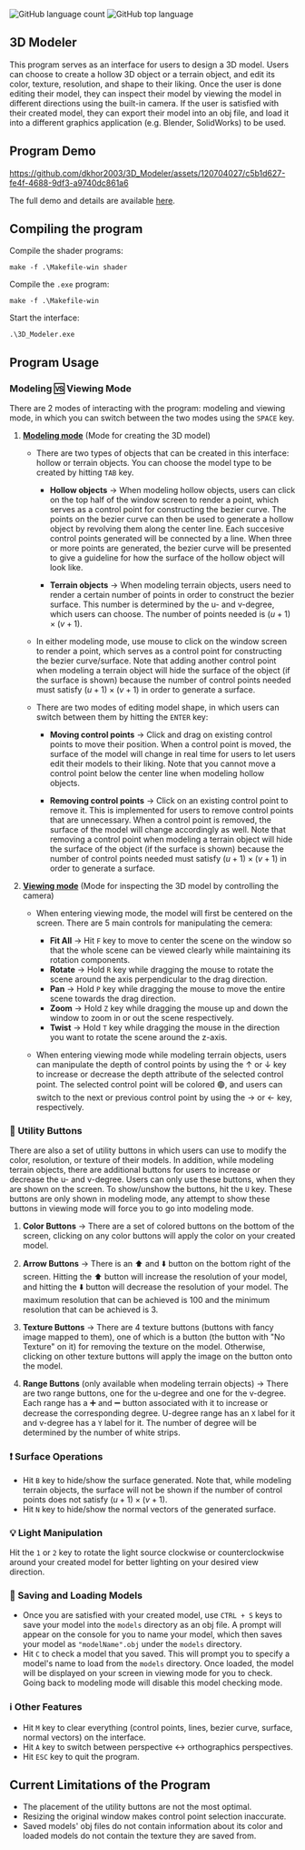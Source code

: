 ![GitHub language count](https://img.shields.io/github/languages/count/dkhor2003/3D_Modeler)
![GitHub top language](https://img.shields.io/github/languages/top/dkhor2003/3D_Modeler?color=yellow)

## 3D Modeler
This program serves as an interface for users to design a 3D model. Users can choose to create a hollow 3D object or a terrain object, and edit its color, texture, resolution, and shape to their liking. Once the user is done editing their model, they can inspect their model by viewing the model in different directions using the built-in camera. If the user is satisfied with their created model, they can export their model into an obj file, and load it into a different graphics application (e.g. Blender, SolidWorks) to be used. 

## Program Demo
https://github.com/dkhor2003/3D_Modeler/assets/120704027/c5b1d627-fe4f-4688-9df3-a9740dc861a6 

The full demo and details are available [here](https://www.youtube.com/watch?v=WUpp72sRBaQ).

## Compiling the program

Compile the shader programs:

    make -f .\Makefile-win shader

Compile the `.exe` program:

    make -f .\Makefile-win

Start the interface:

    .\3D_Modeler.exe

## Program Usage

### Modeling :vs: Viewing Mode
There are 2 modes of interacting with the program: modeling and viewing mode, in which you can switch between the two modes using the `SPACE` key. 

1. **<u>Modeling mode</u>** (Mode for creating the 3D model)
            
    - There are two types of objects that can be created in this interface: hollow or terrain objects. You can choose the model type to be created by hitting `TAB` key. 
            
        - **Hollow objects** &rarr; When modeling hollow objects, users can click on the top half of the window screen to render a point, which serves as a control point for constructing the bezier curve. The points on the bezier curve can then be used to generate a hollow object by revolving them along the center line. Each succesive control points generated will be connected by a line. When three or more points are generated, the bezier curve will be presented to give a guideline for how the surface of the hollow object will look like.
            
        - **Terrain objects** &rarr; When modeling terrain objects, users need to render a certain number of points in order to construct the bezier surface. This number is determined by the u- and v-degree, which users can choose. The number of points needed is $(u + 1) \times (v + 1)$. 

    - In either modeling mode, use mouse to click on the window screen to render a point, which serves as a control point for constructing the bezier curve/surface. Note that adding another control point when modeling a terrain object will hide the surface of the object (if the surface is shown) because the number of control points needed must satisfy $(u + 1) \times (v + 1)$ in order to generate a surface. 
        
    - There are two modes of editing model shape, in which users can switch between them by hitting the `ENTER` key:
            
        - **Moving control points** &rarr; Click and drag on existing control points to move their position. When a control point is moved, the surface of the model will change in real time for users to let users edit their models to their liking. Note that you cannot move a control point below the center line when modeling hollow objects. 
            
        - **Removing control points** &rarr; Click on an existing control point to remove it. This is implemented for users to remove control points that are unnecessary. When a control point is removed, the surface of the model will change accordingly as well. Note that removing a control point when modeling a terrain object will hide the surface of the object (if the surface is shown) because the number of control points needed must satisfy $(u + 1) \times (v + 1)$ in order to generate a surface. 

2. **<u>Viewing mode</u>** (Mode for inspecting the 3D model by controlling the camera)
    
    - When entering viewing mode, the model will first be centered on the screen. There are 5 main controls for manipulating the cemera:
        
        - **Fit All** &rarr; Hit `F` key to move to center the scene on the window so that the whole scene can be viewed clearly while maintaining its rotation components. 
        - **Rotate** &rarr; Hold `R` key while dragging the mouse to rotate the scene around the axis perpendicular to the drag direction.
        - **Pan** &rarr; Hold `P` key while dragging the mouse to move the entire scene towards the drag direction.
        - **Zoom** &rarr; Hold `Z` key while dragging the mouse up and down the window to zoom in or out the scene respectively.
        - **Twist** &rarr; Hold `T` key while dragging the mouse in the direction you want to rotate the scene around the z-axis. 

    - When entering viewing mode while modeling terrain objects, users can manipulate the depth of control points by using the &uarr; or &darr; key to increase or decrease the depth attribute of the selected control point. The selected control point will be colored &#128994;, and users can switch to the next or previous control point by using the &rarr; or &larr; key, respectively.  

### :black_square_button: Utility Buttons
There are also a set of utility buttons in which users can use to modify the color, resolution, or texture of their models. In addition, while modeling terrain objects, there are additional buttons for users to increase or decrease the u- and v-degree. Users can only use these buttons, when they are shown on the screen. To show/unshow the buttons, hit the `U` key. These buttons are only shown in modeling mode, any attempt to show these buttons in viewing mode will force you to go into modeling mode. 
    
1. **Color Buttons** &rarr; There are a set of colored buttons on the bottom of the screen, clicking on any color buttons will apply the color on your created model. 

2. **Arrow Buttons** &rarr; There is an :arrow_up: and :arrow_down: button on the bottom right of the screen. Hitting the :arrow_up: button will increase the resolution of your model, and hitting the :arrow_down: button will decrease the resolution of your model. The maximum resolution that can be achieved is 100 and the minimum resolution that can be achieved is 3. 

3. **Texture Buttons** &rarr; There are 4 texture buttons (buttons with fancy image mapped to them), one of which is a button (the button with "No Texture" on it) for removing the texture on the model. Otherwise, clicking on other texture buttons will apply the image on the button onto the model. 

4. **Range Buttons** (only available when modeling terrain objects) &rarr; There are two range buttons, one for the u-degree and one for the v-degree. Each range has a :heavy_plus_sign: and :heavy_minus_sign: button associated with it to increase or decrease the corresponding degree. U-degree range has an `X` label for it and v-degree has a `Y` label for it. The number of degree will be determined by the number of white strips. 

### :exclamation: Surface Operations
- Hit `B` key to hide/show the surface generated. Note that, while modeling terrain objects, the surface will not be shown if the number of control points does not satisfy $(u + 1) \times (v + 1)$. 
- Hit `N` key to hide/show the normal vectors of the generated surface. 

### :bulb: Light Manipulation
Hit the `1` or `2` key to rotate the light source clockwise or counterclockwise around your created model for better lighting on your desired view direction. 

### :radio_button: Saving and Loading Models
- Once you are satisfied with your created model, use `CTRL + S` keys to save your model into the `models` directory as an obj file. A prompt will appear on the console for you to name your model, which then saves your model as `"modelName".obj` under the `models` directory. 
- Hit `C` to check a model that you saved. This will prompt you to specify a model's name to load from the `models` directory. Once loaded, the model will be displayed on your screen in viewing mode for you to check. Going back to modeling mode will disable this model checking mode. 

### :information_source: Other Features
- Hit `M` key to clear everything (control points, lines, bezier curve, surface, normal vectors) on the interface. 
- Hit `A` key to switch between perspective :left_right_arrow: orthographics perspectives. 
- Hit `ESC` key to quit the program.

## Current Limitations of the Program 
- The placement of the utility buttons are not the most optimal. 
- Resizing the original window makes control point selection inaccurate. 
- Saved models' obj files do not contain information about its color and loaded models do not contain the texture they are saved from. 


